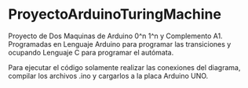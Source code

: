 # ProyectoArduinoTuringMachine
Proyecto de Dos Maquinas de Arduino 0^n 1^n y Complemento A1. Programadas en Lenguaje Arduino para programar las transiciones y ocupando Lenguaje C para programar el autómata.

Para ejecutar el código solamente realizar las conexiones del diagrama, compilar los archivos .ino y cargarlos a la placa Arduino UNO. 
